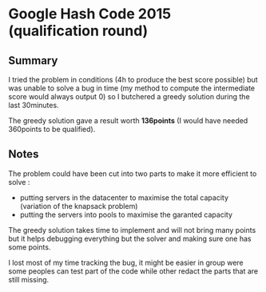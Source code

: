 # Google Hash Code 2015 (qualification round)

## Summary

I tried the problem in conditions (4h to produce the best score possible) but was unable to solve a bug in time (my method to compute the intermediate score would always output 0) so I butchered a greedy solution during the last 30minutes.

The greedy solution gave a result worth **136points** (I would have needed 360points to be qualified).

## Notes

The problem could have been cut into two parts to make it more efficient to solve :
- putting servers in the datacenter to maximise the total capacity (variation of the knapsack problem)
- putting the servers into pools to maximise the garanted capacity

The greedy solution takes time to implement and will not bring many points but it helps debugging everything but the solver and making sure one has some points.

I lost most of my time tracking the bug, it might be easier in group were some peoples can test part of the code while other redact the parts that are still missing.
